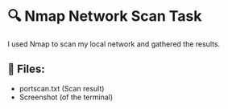 # 🔍 Nmap Network Scan Task

I used Nmap to scan my local network and gathered the results.

## 📁 Files:
- portscan.txt (Scan result)
- Screenshot (of the terminal)
